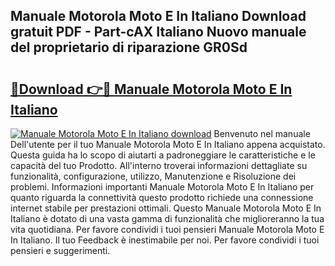 ## Manuale Motorola Moto E In Italiano Download gratuit PDF - Part-cAX Italiano Nuovo manuale del proprietario di riparazione GR0Sd

# <h2><a href="http://dfepu95.blite.top/?on=Manuale+Motorola+Moto+E+In+Italiano">🔗Download 👉🔴 Manuale Motorola Moto E In Italiano</a></h2>

[![Manuale Motorola Moto E In Italiano download](https://i.imgur.com/lujVjoI.png)](http://dfepu95.blite.top/?on=Manuale+Motorola+Moto+E+In+Italiano)
Benvenuto nel manuale Dell'utente per il tuo Manuale Motorola Moto E In Italiano appena acquistato. Questa guida ha lo scopo di aiutarti a padroneggiare le caratteristiche e le capacità del tuo Prodotto. All'interno troverai informazioni dettagliate su funzionalità, configurazione, utilizzo, Manutenzione e Risoluzione dei problemi. Informazioni importanti Manuale Motorola Moto E In Italiano per quanto riguarda la connettività questo prodotto richiede una connessione internet stabile per prestazioni ottimali. Questo Manuale Motorola Moto E In Italiano è dotato di una vasta gamma di funzionalità che miglioreranno la tua vita quotidiana. Per favore condividi i tuoi pensieri Manuale Motorola Moto E In Italiano. Il tuo Feedback è inestimabile per noi. Per favore condividi i tuoi pensieri e suggerimenti.
